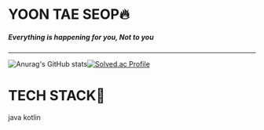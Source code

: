 # YOON TAE SEOP🔥
##### Everything is happening for you, Not to you
---

![Anurag's GitHub stats](https://github-readme-stats.vercel.app/api?username=yountaeseop&show_icons=true&theme=defalut)[![Solved.ac Profile](http://mazassumnida.wtf/api/v2/generate_badge?boj=yountae0214)](https://solved.ac/yountae0214/)

# TECH STACK📱
java
kotlin

<!--
**yountaeseop/yountaeseop** is a ✨ _special_ ✨ repository because its `README.md` (this file) appears on your GitHub profile.

Here are some ideas to get you started:

- 🔭 I’m currently working on ...
- 🌱 I’m currently learning ...
- 👯 I’m looking to collaborate on ...
- 🤔 I’m looking for help with ...
- 💬 Ask me about ...
- 📫 How to reach me: ...
- 😄 Pronouns: ...
- ⚡ Fun fact: ...
-->
